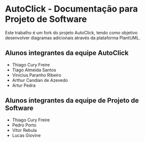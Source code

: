 # AutoClick - Documentação para Projeto de Software

Este trabalho é um fork do projeto AutoClick, tendo como objetivo desenvolver diagramas adicionais através da plataforma PlantUML.

## Alunos integrantes da equipe AutoClick

* Thiago Cury Freire
* Tiago Almeida Santos
* Vinicius Paranho Ribeiro
* Arthur Candian de Azevedo
* Artur Pedra

## Alunos integrantes da equipe de Projeto de Software

* Thiago Cury Freire
* Pedro Porto
* Vitor Rebula
* Lucas Giovine
